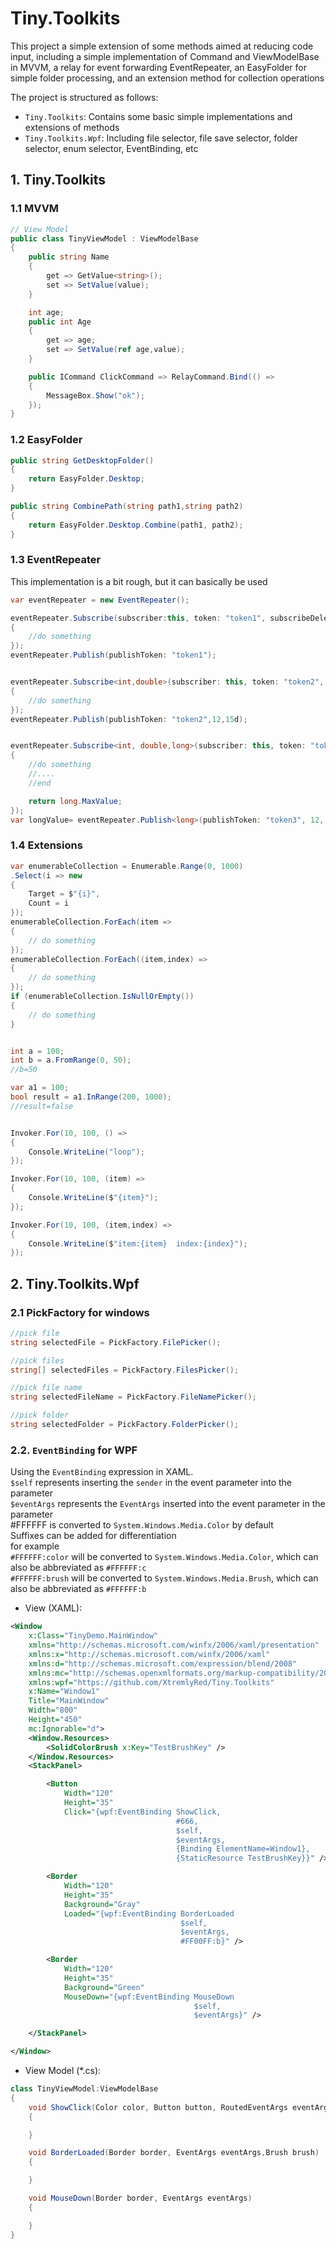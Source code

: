 # Tiny.Toolkits

This project a simple extension of some methods aimed at reducing code input, including a simple implementation of Command and ViewModelBase in MVVM, a relay for event forwarding EventRepeater, an EasyFolder for simple folder processing, and an extension method for collection operations

The project is structured as follows:

- `Tiny.Toolkits`: Contains some basic simple implementations and extensions of methods 
- `Tiny.Toolkits.Wpf`: Including file selector, file save selector, folder selector, enum selector, EventBinding, etc


## 1. Tiny.Toolkits
### 1.1 MVVM 
```csharp
// View Model
public class TinyViewModel : ViewModelBase
{
    public string Name
    {
        get => GetValue<string>();
        set => SetValue(value);
    }

    int age;
    public int Age
    {
        get => age;
        set => SetValue(ref age,value);
    }

    public ICommand ClickCommand => RelayCommand.Bind(() => 
    {
        MessageBox.Show("ok");
    });
}

```
### 1.2 EasyFolder 
```csharp
public string GetDesktopFolder()
{
    return EasyFolder.Desktop;
}

public string CombinePath(string path1,string path2)
{
    return EasyFolder.Desktop.Combine(path1, path2);
}

```
### 1.3 EventRepeater 
This implementation is a bit rough, but it can basically be used
```csharp
var eventRepeater = new EventRepeater();

eventRepeater.Subscribe(subscriber:this, token: "token1", subscribeDelegate :() => 
{
    //do something
}); 
eventRepeater.Publish(publishToken: "token1");


eventRepeater.Subscribe<int,double>(subscriber: this, token: "token2",  subscribeDelegate: (intValue,doubleValue) =>
{
    //do something
});
eventRepeater.Publish(publishToken: "token2",12,15d);


eventRepeater.Subscribe<int, double,long>(subscriber: this, token: "token3", subscribeDelegate: (intValue, doubleValue) =>
{
    //do something
    //....
    //end

    return long.MaxValue;
});
var longValue= eventRepeater.Publish<long>(publishToken: "token3", 12, 15d);
```

### 1.4 Extensions  
```csharp
var enumerableCollection = Enumerable.Range(0, 1000)
.Select(i => new
{
    Target = $"{i}",
    Count = i
});
enumerableCollection.ForEach(item =>
{
    // do something
});
enumerableCollection.ForEach((item,index) =>
{
    // do something
});
if (enumerableCollection.IsNullOrEmpty())
{
    // do something
}


int a = 100;
int b = a.FromRange(0, 50);
//b=50

var a1 = 100;
bool result = a1.InRange(200, 1000);
//result=false


Invoker.For(10, 100, () =>
{
    Console.WriteLine("loop");
});

Invoker.For(10, 100, (item) =>
{
    Console.WriteLine($"{item}");
});

Invoker.For(10, 100, (item,index) =>
{
    Console.WriteLine($"item:{item}  index:{index}");
});

```
 
 
## 2. Tiny.Toolkits.Wpf
### 2.1 PickFactory for windows
```csharp
//pick file
string selectedFile = PickFactory.FilePicker();

//pick files
string[] selectedFiles = PickFactory.FilesPicker();

//pick file name
string selectedFileName = PickFactory.FileNamePicker();

//pick folder
string selectedFolder = PickFactory.FolderPicker();


```
### 2.2. `EventBinding` for WPF

Using the `EventBinding` expression in XAML.     
`$self` represents inserting the `sender` in the event parameter into the parameter      
`$eventArgs` represents the `EventArgs` inserted into the event parameter in the parameter    
#FFFFFF is converted to `System.Windows.Media.Color` by default     
Suffixes can be added for differentiation    
for example     
`#FFFFFF:color` will be converted to `System.Windows.Media.Color`, which can also be abbreviated as `#FFFFFF:c`     
`#FFFFFF:brush` will be converted to `System.Windows.Media.Brush`, which can also be abbreviated as `#FFFFFF:b`    

- View (XAML):

```xml
<Window
    x:Class="TinyDemo.MainWindow"
    xmlns="http://schemas.microsoft.com/winfx/2006/xaml/presentation"
    xmlns:x="http://schemas.microsoft.com/winfx/2006/xaml"
    xmlns:d="http://schemas.microsoft.com/expression/blend/2008"
    xmlns:mc="http://schemas.openxmlformats.org/markup-compatibility/2006"
    xmlns:wpf="https://github.com/XtremlyRed/Tiny.Toolkits"
    x:Name="Window1"
    Title="MainWindow"
    Width="800"
    Height="450"
    mc:Ignorable="d">
    <Window.Resources>
        <SolidColorBrush x:Key="TestBrushKey" />
    </Window.Resources>
    <StackPanel>

        <Button
            Width="120"
            Height="35"
            Click="{wpf:EventBinding ShowClick,
                                     #666,
                                     $self,
                                     $eventArgs,
                                     {Binding ElementName=Window1},
                                     {StaticResource TestBrushKey}}" />

        <Border
            Width="120"
            Height="35"
            Background="Gray"
            Loaded="{wpf:EventBinding BorderLoaded 
                                      $self,
                                      $eventArgs,
                                      #FF00FF:b}" />

        <Border
            Width="120"
            Height="35"
            Background="Green"
            MouseDown="{wpf:EventBinding MouseDown 
                                         $self,
                                         $eventArgs}" />

    </StackPanel>

</Window>

```

- View Model (\*.cs):

```csharp
class TinyViewModel:ViewModelBase
{ 
    void ShowClick(Color color, Button button, RoutedEventArgs eventArgs,Window window, SolidColorBrush brush)
    {

    }

    void BorderLoaded(Border border, EventArgs eventArgs,Brush brush)
    {

    }

    void MouseDown(Border border, EventArgs eventArgs)
    {

    }
}
```
 
